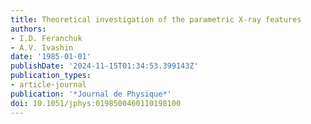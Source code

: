 ```yaml
---
title: Theoretical investigation of the parametric X-ray features
authors:
- I.D. Feranchuk
- A.V. Ivashin
date: '1985-01-01'
publishDate: '2024-11-15T01:34:53.399143Z'
publication_types:
- article-journal
publication: '*Journal de Physique*'
doi: 10.1051/jphys:0198500460110198100
---
```

